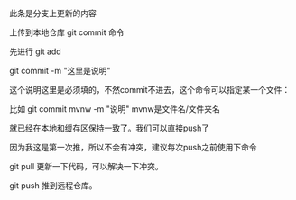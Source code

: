 此条是分支上更新的内容

上传到本地仓库 git commit 命令

先进行 git add


git commit -m "这里是说明"

这个说明这里是必须填的，不然commit不进去，这个命令可以指定某一个文件：

比如  git commit mvnw -m "说明"   mvnw是文件名/文件夹名

就已经在本地和缓存区保持一致了。我们可以直接push了

因为我这是第一次推，所以不会有冲突，建议每次push之前使用下命令

git pull 更新一下代码，可以解决一下冲突。

git push 推到远程仓库。